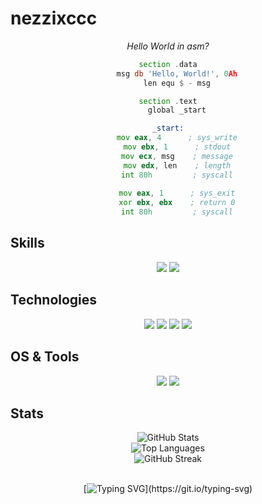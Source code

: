 # nezzixccc

<div align="center">
  <p><i>Hello World in asm?</i></p>

  ```asm
  section .data
      msg db 'Hello, World!', 0Ah
      len equ $ - msg

  section .text
      global _start

  _start:
      mov eax, 4      ; sys_write
      mov ebx, 1      ; stdout
      mov ecx, msg    ; message
      mov edx, len    ; length
      int 80h         ; syscall
      
      mov eax, 1      ; sys_exit
      xor ebx, ebx    ; return 0
      int 80h         ; syscall
  ```
</div>

## Skills

<div align="center">
  <img src="https://img.shields.io/badge/UI%2FUX%20Design-2d333b?style=for-the-badge&logoColor=white" />
  <img src="https://img.shields.io/badge/Cross--Platform%20Development-2d333b?style=for-the-badge&logoColor=white" />
</div>

## Technologies

<div align="center">
  <img src="https://img.shields.io/badge/NodeJS-1e4273?style=for-the-badge&logo=node.js&logoColor=white" />
  <img src="https://img.shields.io/badge/Electron-2b3a55?style=for-the-badge&logo=electron&logoColor=white" />
  <img src="https://img.shields.io/badge/Python-44273c?style=for-the-badge&logo=python&logoColor=white" />
  <img src="https://img.shields.io/badge/SQLite-3d2e40?style=for-the-badge&logo=sqlite&logoColor=white" />
</div>

## OS & Tools

<div align="center">
  <img src="https://img.shields.io/badge/Windows-2d333b?style=for-the-badge&logo=windows&logoColor=white" />
  <img src="https://img.shields.io/badge/Linux-2d333b?style=for-the-badge&logo=linux&logoColor=white" />
</div>

## Stats

<div align="center">
  <img src="https://github-readme-stats.vercel.app/api?username=nezzixccc&show_icons=true&hide_title=true&hide_border=true&bg_color=22272e&text_color=adbac7&icon_color=909dab&title_color=539bf5&ring_color=c96198" alt="GitHub Stats" />
</div>

<div align="center">
  <img src="https://github-readme-stats.vercel.app/api/top-langs/?username=nezzixccc&layout=compact&hide_border=true&bg_color=22272e&text_color=adbac7&title_color=539bf5" alt="Top Languages" />
</div>

<div align="center">
  <img src="https://streak-stats.demolab.com?user=nezzixccc&hide_border=true&background=22272E&stroke=539BF5&ring=C96198&fire=DD5C37&currStreakNum=ADBAC7&sideNums=ADBAC7&currStreakLabel=539BF5&sideLabels=539BF5&dates=768390" alt="GitHub Streak" />
</div>

<br>

<div align="center">
  
[![Typing SVG](https://readme-typing-svg.herokuapp.com?font=JetBrains+Mono&size=14&duration=3000&color=539BF5&center=true&vCenter=true&repeat=false&width=435&lines=Thanks+for+visiting!)](https://git.io/typing-svg)

</div>
